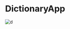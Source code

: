 # DictionaryApp
![d](https://user-images.githubusercontent.com/99794391/167097534-4cf89754-df36-43e3-a9ed-f8abe00b6d74.jpeg)

